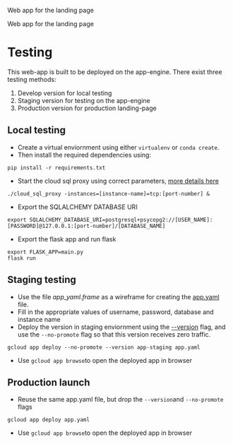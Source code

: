 Web app for the landing page

Web app for the landing page

# Testing
This web-app is built to be deployed on the app-engine.
There exist three testing methods:  
1. Develop version for local testing
2. Staging version for testing on the app-engine
3. Production version for production landing-page

## Local testing

* Create a virtual enviornment using either `virtualenv` or `conda create`.
* Then install the required dependencies using:
```
pip install -r requirements.txt
```
* Start the cloud sql proxy using correct parameters, [more details here](https://cloud.google.com/appengine/docs/flexible/python/using-cloud-sql-postgres)
```
./cloud_sql_proxy -instances=[instance-name]=tcp:[port-number] &
```
* Export the SQLALCHEMY DATABASE URI
```
export SQLALCHEMY_DATABASE_URI=postgresql+psycopg2://[USER_NAME]:[PASSWORD]@127.0.0.1:[port-number]/[DATABASE_NAME]
```
* Export the flask app and run flask
```
export FLASK_APP=main.py
flask run
```

## Staging testing
* Use the file *app_yaml.frame* as a wireframe for creating the [app.yaml](https://cloud.google.com/appengine/docs/flexible/python/configuring-your-app-with-app-yaml) file.
* Fill in the appropriate values of username, password, database and instance name
* Deploy the version in staging enviornment using the [--version](https://cloud.google.com/sdk/gcloud/reference/app/deploy) flag, and use the `--no-promote` flag so that this version receives zero traffic.
```
gcloud app deploy --no-promote --version app-staging app.yaml
```
* Use `gcloud app browse`to open the deployed app in browser


## Production launch
* Reuse the same app.yaml file, but drop the `--version`and `--no-promote` flags
```
gcloud app deploy app.yaml
```
* Use `gcloud app browse`to open the deployed app in browser
